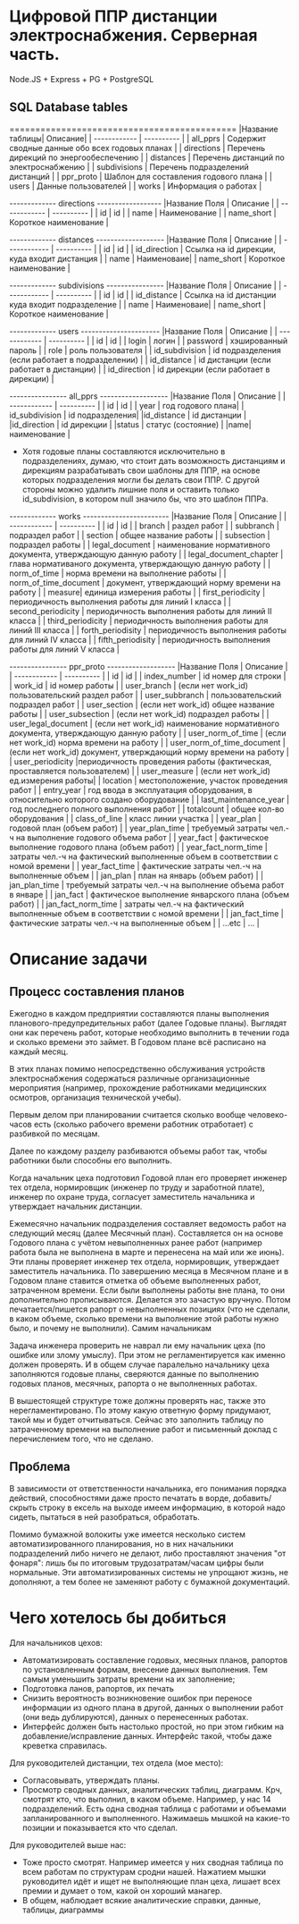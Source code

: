 # Цифровой ППР дистанции электроснабжения. Серверная часть.
Node.JS + Express + PG + PostgreSQL

## SQL Database tables
============================================
|Название таблицы| Описание|
| ------------ | ---------- |
| all_pprs     | Содержит сводные данные обо всех годовых планах |
| directions   | Перечень дирекций по энергообеспечению |
| distances    | Перечень дистанций по электроснабжению |
| subdivisions | Перечень подразделений дистанций |
| ppr_proto    | Шаблон для составления годового плана |
| users        | Данные пользователей |
| works        | Информация о работах |

------------- directions ------------------
|Название Поля | Описание   |
| ------------ | ---------- |
| id           | id         |
| name         | Наименование |
| name_short   | Короткое наименование |

------------- distances -------------------
|Название Поля | Описание   |
| ------------ | ---------- |
| id           | id         |
| id_direction | Ссылка на id дирекции, куда входит дистанция |
| name         | Наименоваие|
| name_short   | Короткое наименование |

------------- subdivisions ----------------
|Название Поля | Описание   |
| ------------ | ---------- |
| id           | id         |
| id_distance  | Ссылка на id дистанции куда входит подразделение |
| name         | Наименоваие|
| name_short   | Короткое наименование |

-------------  users ----------------------
|Название Поля | Описание   |
| ------------ | ---------- |
| id           | id         |
| login        | логин      |
| password     | хэшированный пароль |
| role         | роль пользователя   |
| id_subdivision | id подразделения (если работает в подразделении) |
| id_distance  | id дистанции (если работает в дистанции) |
| id_direction | id дирекции (если работает в дирекции) |

---------------- all_pprs -------------------
|Название Поля | Описание   |
| ------------ | ---------- |
| id | id |
| year | год годового плана|
| id_subdivision | id подразделения|
|id_distance | id дистанции |
|id_direction | id дирекции |
|status | статус (состояние) |
|name| наименование |
* Хотя годовые планы составляются исключительно в подразделениях, думаю, что стоит дать возможность дистанциям и дирекциям разрабатывать свои шаблоны для ППР, на основе которых подразделения могли бы делать свои ППР. С другой стороны можно удалить лишние поля и оставить только id_subdivision, в котором null значило бы, что это шаблон ППРа.

------------- works ------------------------
|Название Поля | Описание   |
| ------------ | ---------- |
| id | id |
| branch | раздел работ |
| subbranch | подраздел работ |
| section | общее название работы |
| subsection | подраздел работы |
| legal_document | наименование нормативного документа, утверждающую данную работу |
| legal_document_chapter | глава нормативаного документа, утверждающую данную работу |
| norm_of_time | норма времени на выполнение работы |
| norm_of_time_document | документ, утверждающий норму времени на работу |
| measure| единица измерения работы | 
| first_periodicity | периодичность выполнения работы для линий I класса |
| second_periodicity | периодичность выполнения работы для линий II класса |
| third_periodicity | периодичность выполнения работы для линий III класса |
| forth_periodisity | периодичность выполнения работы для линий IV класса |
| fifth_periodisity | периодичность выполнения работы для линий V класса |

---------------- ppr_proto -------------------
|Название Поля | Описание   |
| ------------ | ---------- |
| id | id |
| index_number | id номер для строки |
| work_id | id номер работы |
| user_branch | (если нет work_id) пользовательский раздел работ |
| user_subbranch | пользовательский подраздел работ |
| user_section | (если нет work_id) общее название работы |
| user_subsection | (если нет work_id) подраздел работы |
| user_legal_document | (если нет work_id) наименование нормативного документа, утверждающую данную работу |
| user_norm_of_time | (если нет work_id) норма времени на работу |
| user_norm_of_time_document | (если нет work_id) документ, утверждающий норму времени на работу |
| user_periodicity |периодичность проведения работы (фактическая, проставляется пользователем) |
| user_measure | (если нет work_id) ед.измерения работы|
| location | местоположение, участок проведения работ |
| entry_year | год ввода в эксплуатация оборудования, в относительно которого создано оборудование |
| last_maintenance_year | год последнего полного выполнения работ |
| totalcount | общее кол-во оборудования |
| class_of_line | класс линии участка |
| year_plan | годовой план (объем работ) |
| year_plan_time | требуемый затраты чел.-ч на выполнение годового объема работ |
| year_fact | фактическое выполнение годового плана (объем работ) |
| year_fact_norm_time | затраты чел.-ч на фактический выполненные объем в соответствии с номой времени  |
| year_fact_time | фактические затраты чел.-ч на выполненные объем |
| jan_plan | план на январь (объем работ) |
| jan_plan_time | требуемый затраты чел.-ч на выполнение объема работ в январе |
| jan_fact |  фактическое выполнение январского плана (объем работ) |
| jan_fact_norm_time | затраты чел.-ч на фактический выполненные объем в соответствии с номой времени |
| jan_fact_time | фактические затраты чел.-ч на выполненные объем |
| ...etc | ... |

# Описание задачи 
## Процесс составления планов 
 
Ежегодно в каждом предприятии составляются планы выполнения планового-предупредительных работ (далее Годовые планы). 
Выглядят они как перечень работ, которые необходимо выполнить в течении года и сколько времени это займет. В Годовом плане всё расписано на каждый месяц. 
 
В этих планах помимо непосредственно обслуживания устройств электроснабжения содержаться различные организационные мероприятия (например, прохождение работниками медицинских осмотров, организация технической учебы). 
 
Первым делом при планировании считается сколько вообще человеко-часов есть (сколько рабочего времени работник отработает) с разбивкой по месяцам. 
 
Далее по каждому разделу разбиваются объемы работ так, чтобы работники были способны его выполнить. 
 
Когда начальник цеха подготовил Годовой план его проверяет инженер тех отдела, нормировщик (инженер по труду и заработной плате), инженер по охране труда, согласует заместитель начальника и утверждает начальник дистанции. 
 
Ежемесячно начальник подразделения составляет ведомость работ на следующий месяц (далее Месячный план). Составляется он на основе Годового плана с учётом невыполненных ранее работ (например работа была не выполнена в марте и перенесена на май или же июнь). 
Эти планы проверяет инженер тех отдела, нормировщик, утверждает заместитель начальника. 
По завершению месяца в Месячном плане и в Годовом плане ставится отметка об объеме выполненных работ, затраченном времени. Если были выполнены работы вне плана, то они дополнительно прописываются. Делается это зачастую вручную. 
Потом печатается/пишется рапорт о невыполненных позициях (что не сделали, в каком объеме, сколько времени на выполнение этой работы нужно было, и почему не выполнили). 
Самим начальникам 
 
Задача инженера проверить не наврал ли ему начальник цеха (по ошибке или злому умыслу). При этом не регламентируется как именно должен проверять. И в общем случае паралельно начальнику цеха заполняются годовые планы, сверяются данные по выполнению годовых планов, месячных, рапорта о не выполненных работах. 
 
В вышестоящей структуре тоже должны проверять нас, также это нерегламентировано. По этому какую ответную форму придумают, такой мы и будет отчитываться. Сейчас это заполнить таблицу по затраченному времени на выполнение работ и письменный доклад с перечислением того, что не сделано. 
 
## Проблема 
 
В зависимости от ответственности начальника, его понимания порядка действий, способностями даже просто печатать в ворде, добавить/скрыть строку в ексель на выходе имеем информацию, в которой надо сидеть, пытаться в ней разобраться, обработать. 
 
Помимо бумажной волокиты уже имеется несколько систем автоматизированного планирования, но в них начальники подразделений либо ничего не делают, либо проставляют значения "от фонаря": лишь бы по итоговым трудозатратам/часам цифры были нормальные. Эти автоматизированных системы не упрощают жизнь, не дополняют, а тем более не заменяют работу с бумажной документаций. 
 
# Чего хотелось бы добиться 
Для начальников цехов: 
 * Автоматизировать составление годовых, месяных планов, рапортов по установленным формам, внесение данных выполнения. Тем самым уменьшить затраты времени на их заполнение; 
 * Подготовка ланов, рапортов, их печать 
 * Снизить вероятность возникновение ошибок при переносе информации из одного плана в другой, данных о выполнении работ (они ведь дублируются), данных о перенесенных работах. 
 * Интерфейс должен быть настолько простой, но при этом гибким на добавление/исправление данных. Интерфейс такой, чтобы даже креветка справилась. 
 
Для руководителей дистанции, тех отдела (мое место): 
 * Согласовывать, утверждать планы.
 * Просмотр сводных данных, аналитических таблиц, диаграмм. Крч, смотрят кто, что выполнил, в каком объеме. Например, у нас 14 подразделений. Есть одна сводная таблица с работами и объемами запланированного и выполненного. Нажимаешь мышкой на какие-то позиции и показывается кто что сделал. 
 
Для руководителей выше нас: 
 * Тоже просто смотрят. Например имеется у них сводная таблица по всем работам по структурам сродни нашей. Нажатием мышки руководител идёт и ищет не выполняющие план цеха, лишает всех премии и думает о том, какой он хороший манагер. 
 * В общем, наблюдает всякие аналитические справки, данные, таблицы, диаграммы
